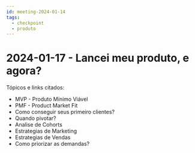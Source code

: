 ```yaml
---
id: meeting-2024-01-14
tags:
  - checkpoint
  - produto
---
```


# 2024-01-17 - Lancei meu produto, e agora?

Tópicos e links citados:

- MVP - Produto Mínimo Viável
- PMF - Product Market Fit
- Como conseguir seus primeiro clientes?
- Quando pivotar?
- Analise de Cohorts
- Estrategias de Marketing
- Estrategias de Vendas
- Como priorizar as demandas?
